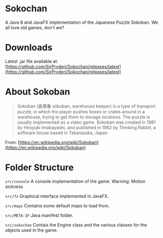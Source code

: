 # Sokochan
A Java 8 and JavaFX implementation of the Japanese Puzzle Sokoban. We all love old games, don't we?

# Downloads
Latest .jar file available at: [https://github.com/SirPryderi/Sokochan/releases/latest](https://github.com/SirPryderi/Sokochan/releases/latest)

# About Sokoban
> Sokoban (倉庫番 sōkoban, warehouse keeper) is a type of transport puzzle, in which the player pushes boxes or crates around in a warehouse, trying to get them to storage locations. The puzzle is usually implemented as a video game.
Sokoban was created in 1981 by Hiroyuki Imabayashi, and published in 1982 by Thinking Rabbit, a software house based in Takarazuka, Japan.

From: [https://en.wikipedia.org/wiki/Sokoban](https://en.wikipedia.org/wiki/Sokoban)

# Folder Structure
`src/console` A console implementation of the game. Warning: Motion sickness 

`src/fx` Graphical interface implemented in JavaFX. 

`src/maps` Contains some default maps to load from.

`src/META-IF` Java manifest folder.

`src/sokochan` Contais the Engine class and the various classes for the objects used in the game.
